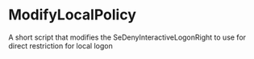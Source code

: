 # ModifyLocalPolicy
A short script that modifies the SeDenyInteractiveLogonRight to use for direct restriction for local logon
